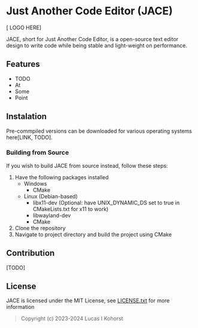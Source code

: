 # Just Another Code Editor (JACE)
[ LOGO HERE]

JACE, short for Just Another Code Editor, is a open-source text editor design to write code while being stable and light-weight on performance.

## Features
- TODO
- At
- Some
- Point

## Instalation
Pre-commpiled versions can be downloaded for various operating systems here[LINK, TODO].

### Building from Source
If you wish to build JACE from source instead, follow these steps:
1. Have the following packages installed
    - Windows
        - CMake
    - Linux (Debian-based)
        - libx11-dev    (Optional: have UNIX_DYNAMIC_DS set to true in CMakeLists.txt for x11 to work)
        - libwayland-dev
        - CMake
2. Clone the repository
3. Navigate to project directory and build the project using CMake

## Contribution
[TODO]


## License
JACE is licensed under the MIT License, see [LICENSE.txt](https://github.com/Hedge239/JACE/blob/Latest-Dev/LICENSE.txt) for more information
> Copyright (c) 2023-2024 Lucas I Kohorst
